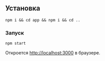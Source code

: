 
## Установка
`npm i && cd app && npm i && cd ..`

### Запуск
`npm start`

Откроется [http://localhost:3000](http://localhost:3000) в браузере.
